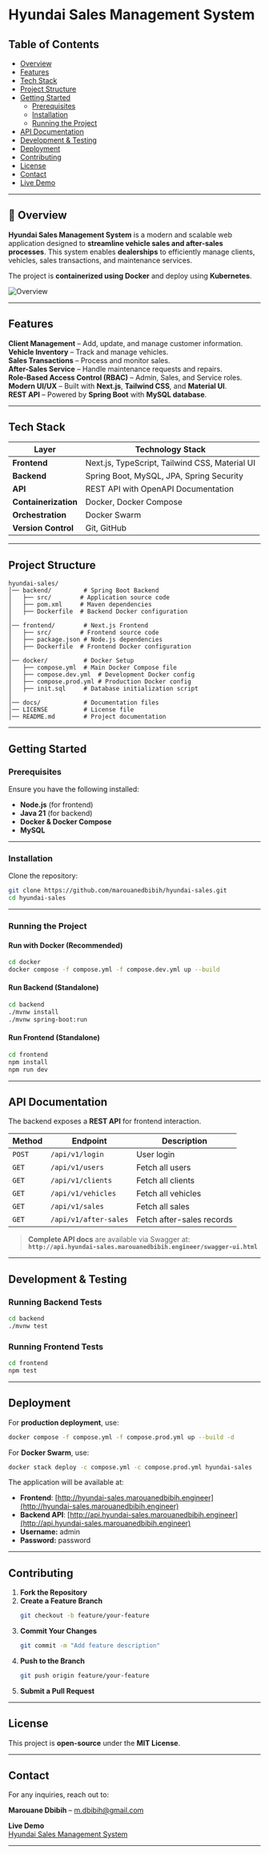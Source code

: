 # Hyundai Sales Management System

## Table of Contents

- [Overview](#-overview)  
- [Features](#-features)  
- [Tech Stack](#️-tech-stack)  
- [Project Structure](#-project-structure)  
- [Getting Started](#-getting-started)  
  - [Prerequisites](#-prerequisites)  
  - [Installation](#-installation)  
  - [Running the Project](#-running-the-project)  
- [API Documentation](#-api-documentation)  
- [Development & Testing](#-development--testing)  
- [Deployment](#-deployment)  
- [Contributing](#-contributing)  
- [License](#-license)  
- [Contact](#-contact)  
- [Live Demo](#-live-demo)  
---

## 📖 Overview  

**Hyundai Sales Management System** is a modern and scalable web application designed to **streamline vehicle sales and after-sales processes**. This system enables **dealerships** to efficiently manage clients, vehicles, sales transactions, and maintenance services.  

The project is **containerized using Docker** and deploy using **Kubernetes**.  

![Overview](/docs/images/overview.png)

---

## Features  

**Client Management** – Add, update, and manage customer information.  
**Vehicle Inventory** – Track and manage vehicles.  
**Sales Transactions** – Process and monitor sales.  
**After-Sales Service** – Handle maintenance requests and repairs.  
**Role-Based Access Control (RBAC)** – Admin, Sales, and Service roles.  
**Modern UI/UX** – Built with **Next.js**, **Tailwind CSS**, and **Material UI**.  
**REST API** – Powered by **Spring Boot** with **MySQL database**.  

---

## Tech Stack  

| Layer            | Technology Stack                                |
|-----------------|------------------------------------------------|
| **Frontend**    | Next.js, TypeScript, Tailwind CSS, Material UI |
| **Backend**     | Spring Boot, MySQL, JPA, Spring Security      |
| **API**         | REST API with OpenAPI Documentation           |
| **Containerization** | Docker, Docker Compose                    |
| **Orchestration** | Docker Swarm                                 |
| **Version Control** | Git, GitHub                               |

---

## Project Structure  

```
hyundai-sales/
│── backend/         # Spring Boot Backend
│   ├── src/        # Application source code
│   ├── pom.xml     # Maven dependencies
│   ├── Dockerfile  # Backend Docker configuration
│
│── frontend/        # Next.js Frontend
│   ├── src/        # Frontend source code
│   ├── package.json # Node.js dependencies
│   ├── Dockerfile  # Frontend Docker configuration
│
│── docker/          # Docker Setup
│   ├── compose.yml  # Main Docker Compose file
│   ├── compose.dev.yml  # Development Docker config
│   ├── compose.prod.yml # Production Docker config
│   ├── init.sql     # Database initialization script
│
│── docs/            # Documentation files
│── LICENSE          # License file
│── README.md        # Project documentation
```

---

## Getting Started  

### Prerequisites  

Ensure you have the following installed:  

- **Node.js** (for frontend)  
- **Java 21** (for backend)  
- **Docker & Docker Compose**  
- **MySQL**  

---

### Installation  

Clone the repository:

```sh
git clone https://github.com/marouanedbibih/hyundai-sales.git
cd hyundai-sales
```

---

### Running the Project  

#### Run with Docker (Recommended)  

```sh
cd docker
docker compose -f compose.yml -f compose.dev.yml up --build
```

#### Run Backend (Standalone)  

```sh
cd backend
./mvnw install
./mvnw spring-boot:run
```

#### Run Frontend (Standalone)  

```sh
cd frontend
npm install
npm run dev
```

---


## API Documentation  

The backend exposes a **REST API** for frontend interaction.  

| Method | Endpoint                        | Description               |
|--------|---------------------------------|---------------------------|
| `POST` | `/api/v1/login`                | User login                |
| `GET`  | `/api/v1/users`                | Fetch all users           |
| `GET`  | `/api/v1/clients`              | Fetch all clients         |
| `GET`  | `/api/v1/vehicles`             | Fetch all vehicles        |
| `GET`  | `/api/v1/sales`                | Fetch all sales           |
| `GET`  | `/api/v1/after-sales`          | Fetch after-sales records |

> **Complete API docs** are available via Swagger at:  
> **`http://api.hyundai-sales.marouanedbibih.engineer/swagger-ui.html`**

---

## Development & Testing  

### Running Backend Tests  

```sh
cd backend
./mvnw test
```

### Running Frontend Tests  

```sh
cd frontend
npm test
```

---

## Deployment  

For **production deployment**, use:  

```sh
docker compose -f compose.yml -f compose.prod.yml up --build -d
```

For **Docker Swarm**, use:
```sh
docker stack deploy -c compose.yml -c compose.prod.yml hyundai-sales
```

The application will be available at:  

- **Frontend**: [http://hyundai-sales.marouanedbibih.engineer](http://hyundai-sales.marouanedbibih.engineer)  
- **Backend API**: [http://api.hyundai-sales.marouanedbibih.engineer](http://api.hyundai-sales.marouanedbibih.engineer)
- **Username:** admin
- **Password:** password



---

## Contributing  

1. **Fork the Repository**  
2. **Create a Feature Branch**  
   ```sh
   git checkout -b feature/your-feature
   ```
3. **Commit Your Changes**  
   ```sh
   git commit -m "Add feature description"
   ```
4. **Push to the Branch**  
   ```sh
   git push origin feature/your-feature
   ```
5. **Submit a Pull Request**  

---

## License  

This project is **open-source** under the **MIT License**.  

---

## Contact  

For any inquiries, reach out to:  

**Marouane Dbibih** – [m.dbibih@gmail.com](mailto:m.dbibih@gmail.com)  

**Live Demo**  
[Hyundai Sales Management System](http://hyundai-sales.marouanedbibih.engineer)

---